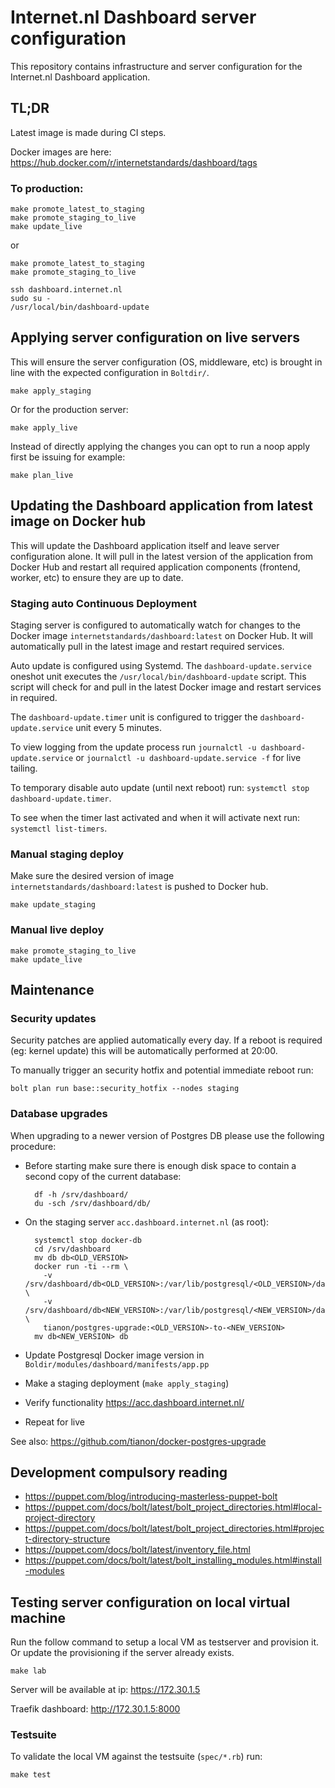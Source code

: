 # Internet.nl Dashboard server configuration

This repository contains infrastructure and server configuration for the Internet.nl Dashboard application.

## TL;DR
Latest image is made during CI steps.

Docker images are here: https://hub.docker.com/r/internetstandards/dashboard/tags

### To production:
```shell
make promote_latest_to_staging
make promote_staging_to_live
make update_live
```

or
```shell
make promote_latest_to_staging
make promote_staging_to_live

ssh dashboard.internet.nl
sudo su -
/usr/local/bin/dashboard-update
```


## Applying server configuration on live servers

This will ensure the server configuration (OS, middleware, etc) is brought in line with the expected configuration in `Boltdir/`.

    make apply_staging

Or for the production server:

    make apply_live

Instead of directly applying the changes you can opt to run a noop apply first be issuing for example:

    make plan_live

## Updating the Dashboard application from latest image on Docker hub

This will update the Dashboard application itself and leave server configuration alone. It will pull in the latest version of the application from Docker Hub and restart all required application components (frontend, worker, etc) to ensure they are up to date.

### Staging auto Continuous Deployment

Staging server is configured to automatically watch for changes to the Docker image `internetstandards/dashboard:latest` on Docker Hub. It will automatically pull in the latest image and restart required services.

Auto update is configured using Systemd. The `dashboard-update.service` oneshot unit executes the `/usr/local/bin/dashboard-update` script. This script will check for and pull in the latest Docker image and restart services in required.

The `dashboard-update.timer` unit is configured to trigger the `dashboard-update.service` unit every 5 minutes.

To view logging from the update process run `journalctl -u dashboard-update.service` or `journalctl -u dashboard-update.service -f` for live tailing.

To temporary disable auto update (until next reboot) run: `systemctl stop dashboard-update.timer`.

To see when the timer last activated and when it will activate next run: `systemctl list-timers`.

### Manual staging deploy

Make sure the desired version of image `internetstandards/dashboard:latest` is pushed to Docker hub.

    make update_staging

### Manual live deploy

    make promote_staging_to_live
    make update_live

## Maintenance

### Security updates

Security patches are applied automatically every day. If a reboot is required (eg: kernel update) this will be automatically performed at 20:00.

To manually trigger an security hotfix and potential immediate reboot run:

    bolt plan run base::security_hotfix --nodes staging

### Database upgrades

When upgrading to a newer version of Postgres DB please use the following procedure:

- Before starting make sure there is enough disk space to contain a second copy of the current database:

        df -h /srv/dashboard/
        du -sch /srv/dashboard/db/

- On the staging server `acc.dashboard.internet.nl` (as root):

        systemctl stop docker-db
        cd /srv/dashboard
        mv db db<OLD_VERSION>
        docker run -ti --rm \
          -v /srv/dashboard/db<OLD_VERSION>:/var/lib/postgresql/<OLD_VERSION>/data \
          -v /srv/dashboard/db<NEW_VERSION>:/var/lib/postgresql/<NEW_VERSION>/data \
          tianon/postgres-upgrade:<OLD_VERSION>-to-<NEW_VERSION>
        mv db<NEW_VERSION> db

- Update Postgresql Docker image version in `Boldir/modules/dashboard/manifests/app.pp`
- Make a staging deployment (`make apply_staging`)
- Verify functionality https://acc.dashboard.internet.nl/
- Repeat for live

See also: https://github.com/tianon/docker-postgres-upgrade

## Development compulsory reading

- https://puppet.com/blog/introducing-masterless-puppet-bolt
- https://puppet.com/docs/bolt/latest/bolt_project_directories.html#local-project-directory
- https://puppet.com/docs/bolt/latest/bolt_project_directories.html#project-directory-structure
- https://puppet.com/docs/bolt/latest/inventory_file.html
- https://puppet.com/docs/bolt/latest/bolt_installing_modules.html#install-modules

## Testing server configuration on local virtual machine

Run the follow command to setup a local VM as testserver and provision it. Or update the provisioning if the server already exists.

    make lab

Server will be available at ip: https://172.30.1.5

Traefik dashboard: http://172.30.1.5:8000

### Testsuite

To validate the local VM against the testsuite (`spec/*.rb`) run:

    make test
